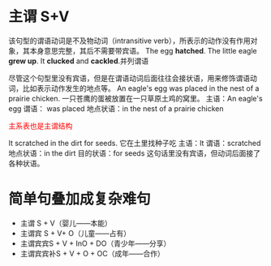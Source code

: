 # 主谓 S+V

该句型的谓语动词是不及物动词（intransitive verb），所表示的动作没有作用对象，其本身意思完整，其后不需要带宾语。
The egg **hatched**.
The little eagle **grew up**.
It **clucked** and **cackled**.并列谓语

尽管这个句型里没有宾语，但是在谓语动词后面往往会接状语，用来修饰谓语动词，比如表示动作发生的地点等。
An eagle's egg was placed in the nest of a prairie chicken.
一只苍鹰的蛋被放置在一只草原土鸡的窝里。
主语：An eagle's egg
谓语： was placed
地点状语：in the nest of a prairie chicken

<font color="red">主系表也是主谓结构</font>

It scratched in the dirt for seeds.
它在土里找种子吃
主语：It
谓语：scratched
地点状语：in the dirt
目的状语：for seeds
这句话里没有宾语，但动词后面接了各种状语。

# 简单句叠加成复杂难句

+ 主谓 S + V（婴儿——本能）
+ 主谓宾 S + V+ O（儿童——占有）
+ 主谓宾宾S + V + InO + DO（青少年——分享）
+ 主谓宾宾补S + V + O + OC（成年——合作）







